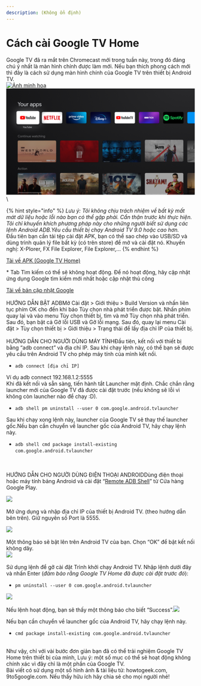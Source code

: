 ```yaml
---
description: (Không ổn định)
---
```


# Cách cài Google TV Home

Google TV đã ra mắt trên Chromecast mới trong tuần này, trong đó đáng chú ý nhất là màn hình chính được làm mới. Nếu bạn thích phong cách mới thì đây là cách sử dụng màn hình chính của Google TV trên thiết bị Android TV.\
[![Ảnh minh hoạ](https://1.bp.blogspot.com/-BSR3S-w1-PQ/X3fYHoxXq9I/AAAAAAAAAls/cnn500qTsMMxIWYtDYPpNsVOsJINjH4KwCLcBGAsYHQ/w320-h180/unnamed%2B%2810%29.webp)](https://1.bp.blogspot.com/-BSR3S-w1-PQ/X3fYHoxXq9I/AAAAAAAAAls/cnn500qTsMMxIWYtDYPpNsVOsJINjH4KwCLcBGAsYHQ/s1024/unnamed%2B%2810%29.webp)![](<../.gitbook/assets/image (5).png>)\


{% hint style="info" %}
_Lưu ý: Tôi không chịu trách nhiệm về bất kỳ mất mát dữ liệu hoặc lỗi nào bạn có thể gặp phải. Cẩn thận trước khi thực hiện. Tôi chỉ khuyến khích phương pháp này cho những người biết sử dụng các lệnh Android ADB.Yêu cầu thiết bị chạy Android TV 9.0 hoặc cao hơn._\
Đầu tiên bạn cần tải tệp cài đặt APK, bạn có thể sao chép vào USB/SD và dùng trình quản lý file bất kỳ (có trên store) để mở và cài đặt nó. Khuyến nghị: X-Plorer, FX File Explorer, File Explorer,...
{% endhint %}

[Tải về APK (Google TV Home)](https://www.apkmirror.com/apk/google-inc/google-tv-home-android-tv/)

\* Tab Tìm kiếm có thể sẽ không hoạt động. Để nó hoạt động, hãy cập nhật ứng dụng Google tìm kiếm mới nhất hoặc cập nhật thủ công

&#x20;[Tải về bản cập nhật Google](https://www.apkmirror.com/apk/google-inc/google-app-for-android-tv-android-tv/)\
\
HƯỚNG DẪN BẬT ADBMở Cài đặt > Giới thiệu > Build Version và nhấn liên tục phím OK cho đến khi báo Tùy chọn nhà phát triển được bật. Nhấn phím quay lại và vào menu Tùy chọn thiết bị, tìm và mở Tùy chọn nhà phát triển. Sau đó, bạn bật cả Gỡ lỗi USB và Gỡ lỗi mạng. Sau đó, quay lại menu Cài đặt > Tùy chọn thiết bị > Giới thiệu > Trạng thái để lấy địa chỉ IP của thiết bị.\
\
HƯỚNG DẪN CHO NGƯỜI DÙNG MÁY TÍNHĐầu tiên, kết nối với thiết bị bằng “adb connect” và địa chỉ IP. Sau khi chạy lệnh này, có thể bạn sẽ được yêu cầu trên Android TV cho phép máy tính của mình kết nối.

* `adb connect [địa chỉ IP]`

Ví dụ adb connect 192.168.1.2:5555\
Khi đã kết nối và sẵn sàng, tiến hành tắt Launcher mặt định. Chắc chắn rằng launcher mới của Google TV đã được cài đặt trước (nếu không sẽ lỗi vì không còn launcher nào để chạy :D).

* `adb shell pm uninstall --user 0 com.google.android.tvlauncher`

Sau khi chạy xong lệnh này, launcher của Google TV sẽ thay thế launcher gốc.Nếu bạn cần chuyển về launcher gốc của Android TV, hãy chạy lệnh này.

* `adb shell cmd package install-existing com.google.android.tvlauncher`

\
\
HƯỚNG DẪN CHO NGƯỜI DÙNG ĐIỆN THOẠI ANDROIDDùng điện thoại hoặc máy tính bảng Android và cài đặt “[Remote ADB Shell](https://play.google.com/store/apps/details?id=com.cgutman.androidremotedebugger)” từ Cửa hàng Google Play.

[![](https://1.bp.blogspot.com/-O3AavGBwvGY/X3fUHHTZMVI/AAAAAAAAAko/SLdfhKPlZugXIIGX2ho-cx4NSOmuhQEVQCLcBGAsYHQ/s320/429x158xgoogle-tv-android-tv-10.png.pagespeed.gp%2Bjp%2Bjw%2Bpj%2Bws%2Bjs%2Brj%2Brp%2Brw%2Bri%2Bcp%2Bmd.ic.ThcBMv\_KDf.png)](https://1.bp.blogspot.com/-O3AavGBwvGY/X3fUHHTZMVI/AAAAAAAAAko/SLdfhKPlZugXIIGX2ho-cx4NSOmuhQEVQCLcBGAsYHQ/s567/429x158xgoogle-tv-android-tv-10.png.pagespeed.gp%2Bjp%2Bjw%2Bpj%2Bws%2Bjs%2Brj%2Brp%2Brw%2Bri%2Bcp%2Bmd.ic.ThcBMv\_KDf.png)

Mở ứng dụng và nhập địa chỉ IP của thiết bị Android TV. (theo hướng dẫn bên trên). Giữ nguyên số Port là 5555.

[![](https://1.bp.blogspot.com/-RD1y4YvqNH0/X3fUHC84SwI/AAAAAAAAAlA/Didjx0g\_qyM7er4QMUcQfuNr2k1hpQJoQCPcBGAYYCw/s320/431x198xgoogle-tv-android-tv-1.jpg.pagespeed.gp%2Bjp%2Bjw%2Bpj%2Bws%2Bjs%2Brj%2Brp%2Brw%2Bri%2Bcp%2Bmd.ic.wws1DCjzuG.jpg)](https://1.bp.blogspot.com/-RD1y4YvqNH0/X3fUHC84SwI/AAAAAAAAAlA/Didjx0g\_qyM7er4QMUcQfuNr2k1hpQJoQCPcBGAYYCw/s651/431x198xgoogle-tv-android-tv-1.jpg.pagespeed.gp%2Bjp%2Bjw%2Bpj%2Bws%2Bjs%2Brj%2Brp%2Brw%2Bri%2Bcp%2Bmd.ic.wws1DCjzuG.jpg)

Một thông báo sẽ bật lên trên Android TV của bạn. Chọn “OK” để bật kết nối không dây.\
[![](https://1.bp.blogspot.com/--WBSv3TdFQs/X3fUH\_43ZjI/AAAAAAAAAlA/34de\_KYkoqQiBlWMg7X76lnyaNt0AFn3ACPcBGAYYCw/s320/xgoogle-tv-android-tv-2.png.pagespeed.gp%2Bjp%2Bjw%2Bpj%2Bws%2Bjs%2Brj%2Brp%2Brw%2Bri%2Bcp%2Bmd.ic.ccnx\_\_RZe2.png)](https://1.bp.blogspot.com/--WBSv3TdFQs/X3fUH\_43ZjI/AAAAAAAAAlA/34de\_KYkoqQiBlWMg7X76lnyaNt0AFn3ACPcBGAYYCw/s651/xgoogle-tv-android-tv-2.png.pagespeed.gp%2Bjp%2Bjw%2Bpj%2Bws%2Bjs%2Brj%2Brp%2Brw%2Bri%2Bcp%2Bmd.ic.ccnx\_\_RZe2.png)

Sử dụng lệnh để gỡ cài đặt Trình khởi chạy Android TV. Nhập lệnh dưới đây và nhấn Enter (_đảm bảo rằng Google TV Home đã được cài đặt trước đó_):

* `pm uninstall --user 0 com.google.android.tvlauncher`

[![](https://1.bp.blogspot.com/-50E0hFD15z0/X3fUGzPrcJI/AAAAAAAAAk8/z2IijXBMvrMP6xWb7adu3G3-GrjKT5l6ACPcBGAYYCw/s320/430x391xgoogle-tv-android-tv-3.jpg.pagespeed.gp%2Bjp%2Bjw%2Bpj%2Bws%2Bjs%2Brj%2Brp%2Brw%2Bri%2Bcp%2Bmd.ic.K8uFVxmMIm.jpg)](https://1.bp.blogspot.com/-50E0hFD15z0/X3fUGzPrcJI/AAAAAAAAAk8/z2IijXBMvrMP6xWb7adu3G3-GrjKT5l6ACPcBGAYYCw/s650/430x391xgoogle-tv-android-tv-3.jpg.pagespeed.gp%2Bjp%2Bjw%2Bpj%2Bws%2Bjs%2Brj%2Brp%2Brw%2Bri%2Bcp%2Bmd.ic.K8uFVxmMIm.jpg)

Nếu lệnh hoạt động, bạn sẽ thấy một thông báo cho biết “Success”.[![](https://1.bp.blogspot.com/-Q\_zEnpbop8Q/X3fUH6yTStI/AAAAAAAAAk8/loCj06ci1TAqonjY7-J\_WqwD45OZIlI4QCPcBGAYYCw/s320/google-tv-android-tv-4.jpg.pagespeed.ce.ie2CRqWmkL.jpg)](https://1.bp.blogspot.com/-Q\_zEnpbop8Q/X3fUH6yTStI/AAAAAAAAAk8/loCj06ci1TAqonjY7-J\_WqwD45OZIlI4QCPcBGAYYCw/s650/google-tv-android-tv-4.jpg.pagespeed.ce.ie2CRqWmkL.jpg)

Nếu bạn cần chuyển về launcher gốc của Android TV, hãy chạy lệnh này.

* `cmd package install-existing com.google.android.tvlauncher`

\
Như vậy, chỉ với vài bước đơn giản bạn đã có thể trải nghiệm Google TV Home trên thiết bị của mình, Lưu ý: một số mục có thể sẽ hoạt động không chính xác vì đây chỉ là một phần của Google TV.\
Bài viết có sử dụng một số hình ảnh & tài liệu từ: howtogeek.com, 9to5google.com. Nếu thấy hữu ích hãy chia sẻ cho mọi người nhé!
